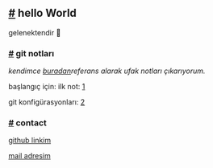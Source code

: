 
[](/)
  

  
  ## [#](#hello-world) hello World
  
  gelenektendir 🤔
  
  ### [#](#git-notlari) git notları
  
  _kendimce [buradan](https://git-scm.com/book/tr/v1/)referans alarak ufak notları çıkarıyorum._
  
  başlangıç için: ilk not: [1](/1.html)
  
  git konfigürasyonları: [2](/2.html)
  
  ### [#](#contact) contact
  
  [github linkim](https://github.com/oktaysabak)
  
  [mail adresim](oktaysabak@yandex.com)
